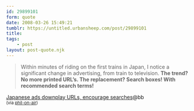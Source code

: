 ```yaml
---
id: 29899101
form: quote
date: 2008-03-26 15:49:21
tumblr: https://untitled.urbansheep.com/post/29899101
title: 
tags:
    - post
layout: post-quote.njk
---
```


<blockquote>
Within minutes of riding on the first trains in Japan, I notice a significant change in advertising, from train to television. <b>The trend? No more printed URL’s. The replacement? Search boxes! With recommended search terms!</b>
</blockquote>

<a href="http://www.boingboing.net/2008/03/25/japanese-ads-downpla.html">Japanese ads downplay URLs, encourage searches</a>@bb<br/><small>(via <a href="http://unculture.ru/">phil-on-air</a>)</small>
